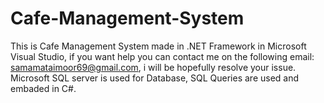 # Cafe-Management-System
This is Cafe Management System made in .NET Framework in Microsoft Visual Studio, if you want help you can contact me on the following email: samamataimoor69@gmail.com, i will be hopefully resolve your issue.
Microsoft SQL server is used for Database, SQL Queries are used and embaded in C#. 
